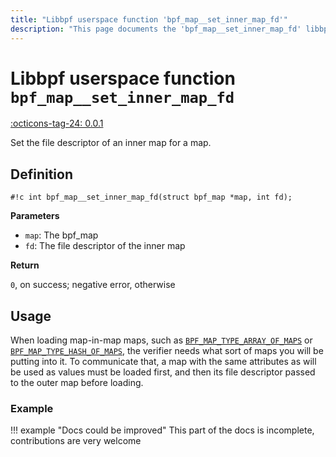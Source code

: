 ```yaml
---
title: "Libbpf userspace function 'bpf_map__set_inner_map_fd'"
description: "This page documents the 'bpf_map__set_inner_map_fd' libbpf userspace function, including its definition, usage, and examples."
---
```

# Libbpf userspace function `bpf_map__set_inner_map_fd`

<!-- [LIBBPF_TAG] -->
[:octicons-tag-24: 0.0.1](https://github.com/libbpf/libbpf/releases/tag/v0.0.1)
<!-- [/LIBBPF_TAG] -->

Set the file descriptor of an inner map for a map.

## Definition

`#!c int bpf_map__set_inner_map_fd(struct bpf_map *map, int fd);`

**Parameters**

- `map`: The bpf_map
- `fd`: The file descriptor of the inner map

**Return**

`0`, on success; negative error, otherwise

## Usage

When loading map-in-map maps, such as [`BPF_MAP_TYPE_ARRAY_OF_MAPS`](../../../linux/map-type/BPF_MAP_TYPE_ARRAY_OF_MAPS.md) or [`BPF_MAP_TYPE_HASH_OF_MAPS`](../../../linux/map-type/BPF_MAP_TYPE_HASH_OF_MAPS.md), the verifier needs what sort of maps you will be putting into it. To communicate that, a map with the same attributes as will be used as values must be loaded first, and then its file descriptor passed to the outer map before loading.

### Example

!!! example "Docs could be improved"
    This part of the docs is incomplete, contributions are very welcome
